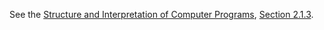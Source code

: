 See the [Structure and Interpretation of Computer Programs][sicp], [Section 2.1.3][s2-1-3].

[sicp]: http://mitpress.mit.edu/sicp/
[s2-1-3]: http://mitpress.mit.edu/sicp/full-text/book/book-Z-H-14.html#%_sec_2.1.3


